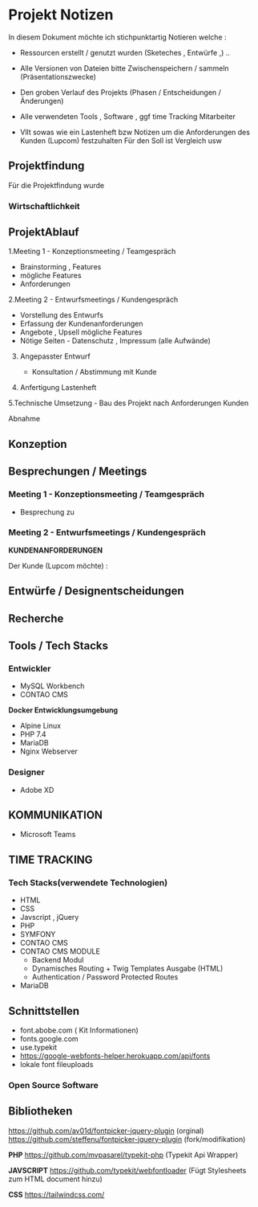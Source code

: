 # Projekt Notizen

In diesem Dokument möchte ich stichpunktartig Notieren
welche :
- Ressourcen erstellt / genutzt wurden
  (Sketeches , Entwürfe ,) ..

- Alle Versionen von Dateien bitte Zwischenspeichern / sammeln
  (Präsentationszwecke)

- Den groben Verlauf des Projekts
  (Phasen / Entscheidungen / Änderungen)

- Alle verwendeten Tools , Software , ggf time Tracking
  Mitarbeiter

- Vllt sowas wie ein Lastenheft bzw Notizen
  um die Anforderungen des Kunden (Lupcom) festzuhalten
  Für den Soll ist Vergleich usw




## Projektfindung
Für die Projektfindung wurde

### Wirtschaftlichkeit


## ProjektAblauf
1.Meeting 1 - Konzeptionsmeeting / Teamgespräch
- Brainstorming , Features
- mögliche Features
- Anforderungen

2.Meeting 2 - Entwurfsmeetings / Kundengespräch
- Vorstellung des Entwurfs
- Erfassung der Kundenanforderungen
- Angebote , Upsell mögliche Features
- Nötige Seiten - Datenschutz , Impressum (alle Aufwände)

3. Angepasster Entwurf
   - Konsultation / Abstimmung mit Kunde

4. Anfertigung Lastenheft


5.Technische Umsetzung
    - Bau des Projekt nach Anforderungen Kunden


Abnahme

## Konzeption

## Besprechungen / Meetings

### Meeting 1 - Konzeptionsmeeting / Teamgespräch
- Besprechung zu

### Meeting 2 - Entwurfsmeetings / Kundengespräch

**KUNDENANFORDERUNGEN**

Der Kunde (Lupcom möchte) :


## Entwürfe / Designentscheidungen


## Recherche




## Tools / Tech Stacks

### Entwickler
- MySQL Workbench
- CONTAO CMS

**Docker Entwicklungsumgebung**
- Alpine Linux
- PHP 7.4
- MariaDB
- Nginx Webserver

### Designer
- Adobe XD


## KOMMUNIKATION
- Microsoft Teams

## TIME TRACKING


### Tech Stacks(verwendete Technologien)
- HTML
- CSS
- Javscript , jQuery
- PHP
- SYMFONY
- CONTAO CMS
- CONTAO CMS MODULE
    - Backend Modul
    - Dynamisches Routing + Twig Templates Ausgabe (HTML)
    - Authentication / Password Protected Routes
- MariaDB

## Schnittstellen
- font.abobe.com ( Kit Informationen)
- fonts.google.com
- use.typekit
- https://google-webfonts-helper.herokuapp.com/api/fonts
- lokale font fileuploads

### Open Source Software

## Bibliotheken
https://github.com/av01d/fontpicker-jquery-plugin (orginal)
https://github.com/steffenu/fontpicker-jquery-plugin (fork/modifikation)

**PHP**
https://github.com/mvpasarel/typekit-php (Typekit Api Wrapper)

**JAVSCRIPT**
https://github.com/typekit/webfontloader (Fügt Stylesheets zum HTML document hinzu)


**CSS**
https://tailwindcss.com/


